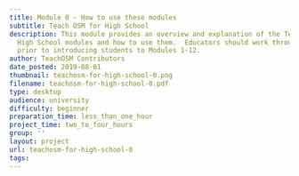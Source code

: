 ```yaml
---
title: Module 0 - How to use these modules
subtitle: Teach OSM for High School
description: This module provides an overview and explanation of the TeachOSM for
  High School modules and how to use them.  Educators should work through this module
  prior to introducing students to Modules 1-12.
author: TeachOSM Contributors
date_posted: 2019-08-01
thumbnail: teachosm-for-high-school-0.png
filename: teachosm-for-high-school-0.pdf
type: desktop
audience: university
difficulty: beginner
preparation_time: less_than_one_hour
project_time: two_to_four_hours
group: ''
layout: project
url: teachosm-for-high-school-0
tags:
---
```


